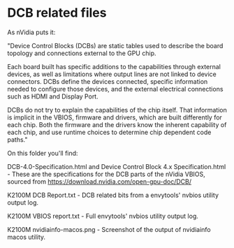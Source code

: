 # DCB related files

As nVidia puts it:

"Device Control Blocks (DCBs) are static tables used to describe the board topology and connections external to the GPU chip.

Each board built has specific additions to the capabilities through external devices, as well as limitations where output lines are not linked to device connectors.  DCBs define the devices connected, specific information needed to configure those devices, and the external electrical connections such as HDMI and Display Port.

DCBs do not try to explain the capabilities of the chip itself.  That information is implicit in the VBIOS, firmware and drivers, which are built differently for each chip.  Both the firmware and the drivers know the inherent capability of each chip, and use runtime choices to determine chip dependent code paths."

On this folder you'll find:

DCB-4.0-Specification.html and Device Control Block 4.x Specification.html - These are the specifications for the DCB parts of the nVidia VBIOS, sourced from https://download.nvidia.com/open-gpu-doc/DCB/

K2100M DCB Report.txt - DCB related bits from a envytools' nvbios utility output log.

K2100M VBIOS report.txt - Full envytools' nvbios utility output log.

K2100M nvidiainfo-macos.png - Screenshot of the output of nvidiainfo macos utility.